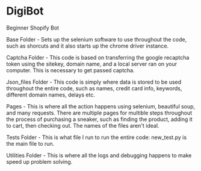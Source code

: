 # DigiBot
Beginner Shopify Bot

Base Folder - Sets up the selenium software to use throughout the code, such as shorcuts and it also
starts up the chrome driver instance.

Captcha Folder - This code is based on transferring the google recaptcha token using the sitekey,
domain name, and a local server ran on your computer. This is necessary to get passed captcha.

Json_files Folder - This code is simply where data is stored to be used throughout the entire code,
such as names, credit card info, keywords, different domain names, delays etc.

Pages - This is where all the action happens using selenium, beautiful soup, and many requests. There
are multiple pages for multible steps throughout the process of purchasing a sneaker, such as finding
the product, adding it to cart, then checking out. The names of the files aren't ideal.

Tests Folder - This is what file I run to run the entire code: new_test.py is the main file to run.

Utilities Folder - This is where all the logs and debugging happens to make speed up problem solving.
